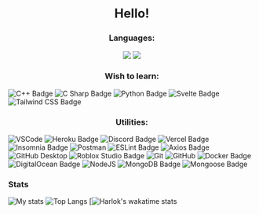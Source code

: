 # <p align="center" style="font-size: 25px;"> Hello! </p>


###  <p align="center"> Languages: </p>
<p align="center"> 
<img src = "https://img.shields.io/badge/-JavaScript-EDD222?style=flat&logo=javascript&logoColor=white">
<img src = "https://img.shields.io/badge/Lua-2C2D72?logo=lua&logoColor=fff&style=flat">
</p>

### <p align="center"> Wish to learn: </p>
![C++ Badge](https://img.shields.io/badge/C%2B%2B-00599C?logo=cplusplus&logoColor=fff&style=flat)
![C Sharp Badge](https://img.shields.io/badge/C%23-239120?style=for-the-badge&logo=c-sharp&logoColor=white&style=flat)
![Python Badge](https://img.shields.io/badge/Python-3776AB?logo=python&logoColor=fff&style=flat)
![Svelte Badge](https://img.shields.io/badge/Svelte-FF3E00?logo=svelte&logoColor=fff&style=flat)
![Tailwind CSS Badge](https://img.shields.io/badge/Tailwind%20CSS-06B6D4?logo=tailwindcss&logoColor=fff&style=flat)



### <p align="center"> Utilities: </p>
![VSCode](https://img.shields.io/badge/-VSCode-007ACC?style=flat&logo=visual-studio-code&logoColor=white)
![Heroku Badge](https://img.shields.io/badge/Heroku-430098?logo=heroku&logoColor=fff&style=flat)
![Discord Badge](https://img.shields.io/badge/Discord-5865F2?logo=discord&logoColor=fff&style=flat)
![Vercel Badge](https://img.shields.io/badge/Vercel-000?logo=vercel&logoColor=fff&style=flat)
![Insomnia Badge](https://img.shields.io/badge/Insomnia-4000BF?logo=insomnia&logoColor=fff&style=flat)
![Postman](https://img.shields.io/badge/-Postman-FF6C37?style=flat&logo=postman&logoColor=white)
![ESLint Badge](https://img.shields.io/badge/ESLint-4B32C3?logo=eslint&logoColor=fff&style=flat)
![Axios Badge](https://img.shields.io/badge/Axios-5A29E4?logo=axios&logoColor=fff&style=flat)
![GitHub Desktop](https://img.shields.io/badge/GitHub%20Desktop-8034A9.svg?logo=github&logoColor=white)
![Roblox Studio Badge](https://img.shields.io/badge/Roblox%20Studio-00A2FF?logo=robloxstudio&logoColor=fff&style=flat)
![Git](https://img.shields.io/badge/-Git-F05032?style=flat&logo=git&logoColor=white)
![GitHub](https://img.shields.io/badge/-Github-181717?style=flat&logo=github&logoColor=white)
![Docker Badge](https://img.shields.io/badge/Docker-2496ED?logo=docker&logoColor=fff&style=flat)
![DigitalOcean Badge](https://img.shields.io/badge/DigitalOcean-0080FF?logo=digitalocean&logoColor=fff&style=flat)
![NodeJS](http://img.shields.io/badge/-NodeJS-6EBF20?style=flat&logo=node.js&logoColor=white)
![MongoDB Badge](https://img.shields.io/badge/MongoDB-47A248?logo=mongodb&logoColor=fff&style=flat)
![Mongoose Badge](https://img.shields.io/badge/Mongoose-800?logo=mongoose&logoColor=fff&style=flat)


### Stats

![My stats](https://github-readme-stats-rho-one-63.vercel.app/api?username=wothiuDev&show_icons=true&theme=github_dark&include_all_commits=true)
![Top Langs](https://github-readme-stats-rho-one-63.vercel.app/api/top-langs/?username=wothiuDev&show_icons=true&theme=github_dark&layout=compact)
[![Harlok's wakatime stats](https://github-readme-stats-rho-one-63.vercel.app/api//wakatime?username=wothiuDev)



